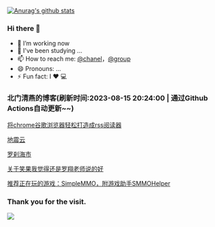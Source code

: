[![Anurag's github stats](https://github-readme-stats.vercel.app/api?username=bmqy)](https://github.com/anuraghazra/github-readme-stats)
### Hi there 👋
- 🔭 I’m working now
- 🌱 I've been studying ...
- 📫 How to reach me: [@chanel](https://t.me/tcbmqy)，[@group](https://t.me/tgbmqy)
- 😄 Pronouns: ...
- ⚡ Fun fact:  I ❤️ 💻

<!--START_SECTION:bmqy-->

### 北门清燕的博客(刷新时间:2023-08-15 20:24:00 | 通过Github Actions自动更新~~)

[将chrome谷歌浏览器轻松打造成rss阅读器](https://www.bmqy.net/2656.html)

[地震云](https://www.bmqy.net/2655.html)

[罗刹海市](https://www.bmqy.net/2654.html)

[关于笑果我觉得还是罗翔老师说的好](https://www.bmqy.net/2653.html)

[推荐正在玩的游戏：SimpleMMO，附游戏助手SMMOHelper](https://www.bmqy.net/2652.html)

<!--END_SECTION:bmqy-->

### Thank you for the visit.
![](http://profile-counter.glitch.me/bmqy/count.svg)
